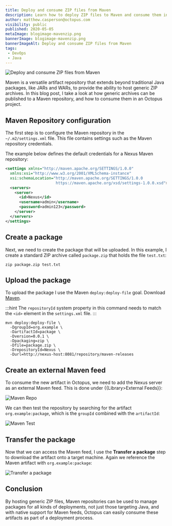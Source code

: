 ```yaml
---
title: Deploy and consume ZIP files from Maven
description: Learn how to deploy ZIP files to Maven and consume them in an Octopus project.
author: matthew.casperson@octopus.com
visibility: public
published: 2020-05-05
metaImage: blogimage-mavenzip.png
bannerImage: blogimage-mavenzip.png
bannerImageAlt: Deploy and consume ZIP files from Maven
tags:
 - DevOps
 - Java
---
```


![Deploy and consume ZIP files from Maven](blogimage-mavenzip.png)

Maven is a versatile artifact repository that extends beyond traditional Java packages, like JARs and WARs, to provide the ability to host generic ZIP archives.  In this blog post, I take a look at how generic archives can be published to a Maven repository, and how to consume them in an Octopus project.

## Maven Repository configuration

The first step is to configure the Maven repository in the `~/.m2/settings.xml` file. This file contains settings such as the Maven repository credentials.

The example below defines the default credentials for a Nexus Maven repository:

```xml
<settings xmlns="http://maven.apache.org/SETTINGS/1.0.0"
  xmlns:xsi="http://www.w3.org/2001/XMLSchema-instance"
  xsi:schemaLocation="http://maven.apache.org/SETTINGS/1.0.0
                      https://maven.apache.org/xsd/settings-1.0.0.xsd">
  <servers>
    <server>
      <id>Nexus</id>
      <username>admin</username>
      <password>admin123</password>
    </server>
  </servers>
</settings>
```

## Create a package

Next, we need to create the package that will be uploaded. In this example, I create a standard ZIP archive called `package.zip` that holds the file `test.txt`:

```
zip package.zip test.txt
```

## Upload the package

To upload the package I use the Maven `deploy:deploy-file` goal. Download [Maven](https://maven.apache.org/download.cgi).

:::hint
The `repositoryId` system property in this command needs to match the `<id>` element in the `settings.xml` file.
:::

```
mvn deploy:deploy-file \
  -DgroupId=org.example \
  -DartifactId=package \
  -Dversion=0.0.1 \
  -Dpackaging=zip \
  -Dfile=package.zip \
  -DrepositoryId=Nexus \
  -Durl=http://nexus-host:8081/repository/maven-releases
```

## Create an external Maven feed

To consume the new artifact in Octopus, we need to add the Nexus server as an external Maven feed. This is done under {{Library>External Feeds}}:

![Maven Repo](maven-repo.png "width=500")

We can then test the repository by searching for the artifact `org.example:package`, which is the `groupId` combined with the `artifactId`:

![Maven Test](maven-test.png "width=500")

## Transfer the package

Now that we can access the Maven feed, I use the **Transfer a package** step to download the artifact onto a target machine. Again we reference the Maven artifact with `org.example:package`:

![Transfer a package](maven-transfer-package-step.png "width=500")

## Conclusion

By hosting generic ZIP files, Maven repositories can be used to manage packages for all kinds of deployments, not just those targeting Java, and with native support for Maven feeds, Octopus can easily consume these artifacts as part of a deployment process.
